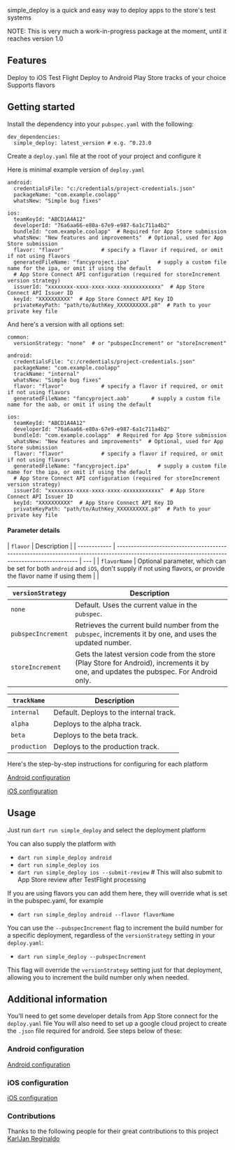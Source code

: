 simple_deploy is a quick and easy way to deploy apps to the store's test systems

NOTE: This is very much a work-in-progress package at the moment, until it reaches version 1.0

## Features

Deploy to iOS Test Flight
Deploy to Android Play Store tracks of your choice
Supports flavors

## Getting started

Install the dependency into your `pubspec.yaml` with the following:

```
dev_dependencies:
  simple_deploy: latest_version # e.g. ^0.23.0
```

Create a `deploy.yaml` file at the root of your project and configure it

Here is minimal example version of `deploy.yaml`

```
android:
  credentialsFile: "c:/credentials/project-credentials.json"
  packageName: "com.example.coolapp"
  whatsNew: "Simple bug fixes"

ios:
  teamKeyId: "ABCD1A4A12"
  developerId: "76a6aa66-e80a-67e9-e987-6a1c711a4b2"
  bundleId: "com.example.coolapp"  # Required for App Store submission
  whatsNew: "New features and improvements"  # Optional, used for App Store submission
  flavor: "flavor"            # specify a flavor if required, or omit if not using flavors
  generatedFileName: "fancyproject.ipa"         # supply a custom file name for the ipa, or omit if using the default
  # App Store Connect API configuration (required for storeIncrement version strategy)
  issuerId: "xxxxxxxx-xxxx-xxxx-xxxx-xxxxxxxxxxxx"  # App Store Connect API Issuer ID
  keyId: "XXXXXXXXXX"  # App Store Connect API Key ID
  privateKeyPath: "path/to/AuthKey_XXXXXXXXXX.p8"  # Path to your private key file
```

And here's a version with all options set:

```
common:
  versionStrategy: "none"  # or "pubspecIncrement" or "storeIncrement"

android:
  credentialsFile: "c:/credentials/project-credentials.json"
  packageName: "com.example.coolapp"
  trackName: "internal"
  whatsNew: "Simple bug fixes"
  flavor: "flavor"            # specify a flavor if required, or omit if not using flavors
  generatedFileName: "fancyproject.aab"       # supply a custom file name for the aab, or omit if using the default

ios:
  teamKeyId: "ABCD1A4A12"
  developerId: "76a6aa66-e80a-67e9-e987-6a1c711a4b2"
  bundleId: "com.example.coolapp"  # Required for App Store submission
  whatsNew: "New features and improvements"  # Optional, used for App Store submission
  flavor: "flavor"            # specify a flavor if required, or omit if not using flavors
  generatedFileName: "fancyproject.ipa"         # supply a custom file name for the ipa, or omit if using the default
  # App Store Connect API configuration (required for storeIncrement version strategy)
  issuerId: "xxxxxxxx-xxxx-xxxx-xxxx-xxxxxxxxxxxx"  # App Store Connect API Issuer ID
  keyId: "XXXXXXXXXX"  # App Store Connect API Key ID
  privateKeyPath: "path/to/AuthKey_XXXXXXXXXX.p8"  # Path to your private key file
```

#### Parameter details

| `flavor`     | Description                                                                                                                                    |
| ------------ | ---------------------------------------------------------------------------------------------------------------------------------------------- | --- |
| `flavorName` | Optional parameter, which can be set for both `android` and `iOS`, don't supply if not using flavors, or provide the flavor name if using them |     |

| `versionStrategy`  | Description                                                                                                                            |
| ------------------ | -------------------------------------------------------------------------------------------------------------------------------------- |
| `none`             | Default. Uses the current value in the `pubspec`.                                                                                      |
| `pubspecIncrement` | Retrieves the current build number from the `pubspec`, increments it by one, and uses the updated number.                              |
| `storeIncrement`   | Gets the latest version code from the store (Play Store for Android), increments it by one, and updates the pubspec. For Android only. |

| `trackName`  | Description                             |
| ------------ | --------------------------------------- |
| `internal`   | Default. Deploys to the internal track. |
| `alpha`      | Deploys to the alpha track.             |
| `beta`       | Deploys to the beta track.              |
| `production` | Deploys to the production track.        |

Here's the step-by-step instructions for configuring for each platform

[Android configuration](https://github.com/andrewpmoore/simple_deploy/blob/main/android.md)

[iOS configuration](https://github.com/andrewpmoore/simple_deploy/blob/main/ios.md)

## Usage

Just run `dart run simple_deploy` and select the deployment platform

You can also supply the platform with

- `dart run simple_deploy android`
- `dart run simple_deploy ios`
- `dart run simple_deploy ios --submit-review` # This will also submit to App Store review after TestFlight processing

If you are using flavors you can add them here, they will override what is set in the pubspec.yaml, for example

- `dart run simple_deploy android --flavor flavorName`

You can use the `--pubspecIncrement` flag to increment the build number for a specific deployment, regardless of the `versionStrategy` setting in your `deploy.yaml`:

- `dart run simple_deploy --pubspecIncrement`

This flag will override the `versionStrategy` setting just for that deployment, allowing you to increment the build number only when needed.

## Additional information

You'll need to get some developer details from App Store connect for the `deploy.yaml` file
You will also need to set up a google cloud project to create the `.json` file required for android.
See steps below of these:

### Android configuration

[Android configuration](https://github.com/andrewpmoore/simple_deploy/blob/main/android.md)

### iOS configuration

[iOS configuration](https://github.com/andrewpmoore/simple_deploy/blob/main/ios.md)

### Contributions

Thanks to the following people for their great contributions to this project
[KarlJan Reginaldo](https://github.com/karlreginaldo)
